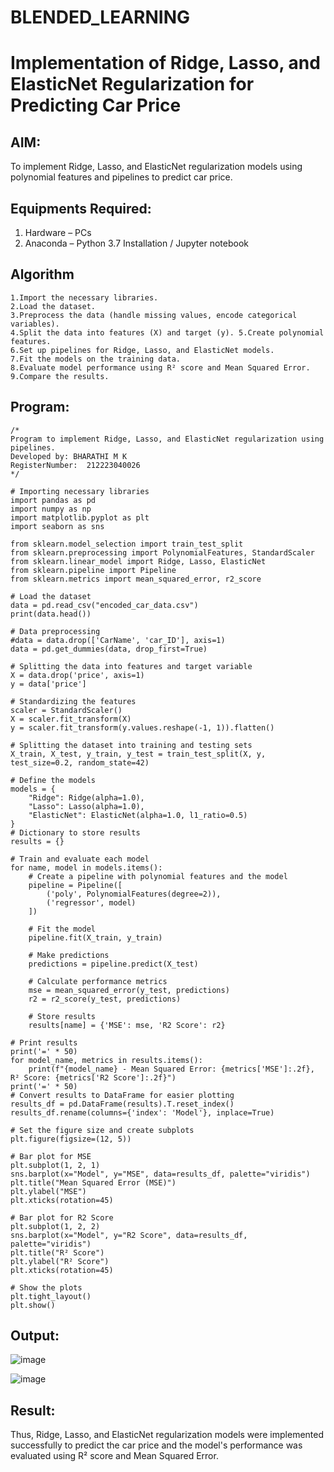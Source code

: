 # BLENDED_LEARNING
# Implementation of Ridge, Lasso, and ElasticNet Regularization for Predicting Car Price

## AIM:
To implement Ridge, Lasso, and ElasticNet regularization models using polynomial features and pipelines to predict car price.

## Equipments Required:
1. Hardware – PCs
2. Anaconda – Python 3.7 Installation / Jupyter notebook

## Algorithm
~~~
1.Import the necessary libraries. 
2.Load the dataset. 
3.Preprocess the data (handle missing values, encode categorical variables). 
4.Split the data into features (X) and target (y). 5.Create polynomial features. 
6.Set up pipelines for Ridge, Lasso, and ElasticNet models. 
7.Fit the models on the training data. 
8.Evaluate model performance using R² score and Mean Squared Error. 
9.Compare the results.
~~~
## Program:
```
/*
Program to implement Ridge, Lasso, and ElasticNet regularization using pipelines.
Developed by: BHARATHI M K
RegisterNumber:  212223040026
*/
```
~~~
# Importing necessary libraries
import pandas as pd
import numpy as np
import matplotlib.pyplot as plt
import seaborn as sns

from sklearn.model_selection import train_test_split
from sklearn.preprocessing import PolynomialFeatures, StandardScaler
from sklearn.linear_model import Ridge, Lasso, ElasticNet
from sklearn.pipeline import Pipeline
from sklearn.metrics import mean_squared_error, r2_score

# Load the dataset
data = pd.read_csv("encoded_car_data.csv")
print(data.head())

# Data preprocessing
#data = data.drop(['CarName', 'car_ID'], axis=1)
data = pd.get_dummies(data, drop_first=True)

# Splitting the data into features and target variable
X = data.drop('price', axis=1)
y = data['price']

# Standardizing the features
scaler = StandardScaler()
X = scaler.fit_transform(X)
y = scaler.fit_transform(y.values.reshape(-1, 1)).flatten()

# Splitting the dataset into training and testing sets
X_train, X_test, y_train, y_test = train_test_split(X, y, test_size=0.2, random_state=42)

# Define the models
models = {
    "Ridge": Ridge(alpha=1.0),
    "Lasso": Lasso(alpha=1.0),
    "ElasticNet": ElasticNet(alpha=1.0, l1_ratio=0.5)
}
# Dictionary to store results
results = {}

# Train and evaluate each model
for name, model in models.items():
    # Create a pipeline with polynomial features and the model
    pipeline = Pipeline([
        ('poly', PolynomialFeatures(degree=2)),
        ('regressor', model)
    ])

    # Fit the model
    pipeline.fit(X_train, y_train)

    # Make predictions
    predictions = pipeline.predict(X_test)

    # Calculate performance metrics
    mse = mean_squared_error(y_test, predictions)
    r2 = r2_score(y_test, predictions)

    # Store results
    results[name] = {'MSE': mse, 'R2 Score': r2}

# Print results
print('=' * 50)
for model_name, metrics in results.items():
    print(f"{model_name} - Mean Squared Error: {metrics['MSE']:.2f}, R² Score: {metrics['R2 Score']:.2f}")
print('=' * 50)
# Convert results to DataFrame for easier plotting
results_df = pd.DataFrame(results).T.reset_index()
results_df.rename(columns={'index': 'Model'}, inplace=True)

# Set the figure size and create subplots
plt.figure(figsize=(12, 5))

# Bar plot for MSE
plt.subplot(1, 2, 1)
sns.barplot(x="Model", y="MSE", data=results_df, palette="viridis")
plt.title("Mean Squared Error (MSE)")
plt.ylabel("MSE")
plt.xticks(rotation=45)

# Bar plot for R2 Score
plt.subplot(1, 2, 2)
sns.barplot(x="Model", y="R2 Score", data=results_df, palette="viridis")
plt.title("R² Score")
plt.ylabel("R² Score")
plt.xticks(rotation=45)

# Show the plots
plt.tight_layout()
plt.show()  
~~~
## Output:
![image](https://github.com/user-attachments/assets/127f0afd-380e-4389-80a0-cb437536a27a)

![image](https://github.com/user-attachments/assets/118f799b-ea98-420d-bb2a-823e166cd338)

## Result:
Thus, Ridge, Lasso, and ElasticNet regularization models were implemented successfully to predict the car price and the model's performance was evaluated using R² score and Mean Squared Error.
